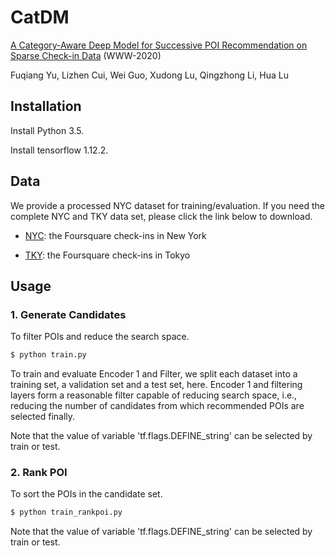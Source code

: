 # CatDM

[A Category-Aware Deep Model for Successive POI Recommendation on Sparse Check-in Data](https://dl.acm.org/doi/pdf/10.1145/3366423.3380202) (WWW-2020)

Fuqiang Yu, Lizhen Cui, Wei Guo, Xudong Lu, Qingzhong Li, Hua Lu

## Installation

Install Python 3.5.

Install tensorflow 1.12.2.

## Data

We provide a processed NYC dataset for training/evaluation. If you need the complete NYC and TKY data set, please click the link below to download.

- [NYC](https://www.kaggle.com/chetanism/foursquare-nyc-and-tokyo-checkin-dataset/version/2#): the Foursquare check-ins in New York

- [TKY](https://www.kaggle.com/chetanism/foursquare-nyc-and-tokyo-checkin-dataset/version/2#): the Foursquare check-ins in Tokyo

## Usage

### 1. Generate Candidates

To filter POIs and reduce the search space.
```bash
$ python train.py
```
To train and evaluate Encoder 1 and Filter, we split each dataset into a training set, a validation set and a test set, here. Encoder 1 and filtering layers form a reasonable filter capable of reducing search space, i.e., reducing the number of candidates from which recommended POIs are selected finally.

Note that the value of variable 'tf.flags.DEFINE_string' can be selected by train or test.

### 2. Rank POI

To sort the POIs in the candidate set.

```bash
$ python train_rankpoi.py
```
Note that the value of variable 'tf.flags.DEFINE_string' can be selected by train or test.
